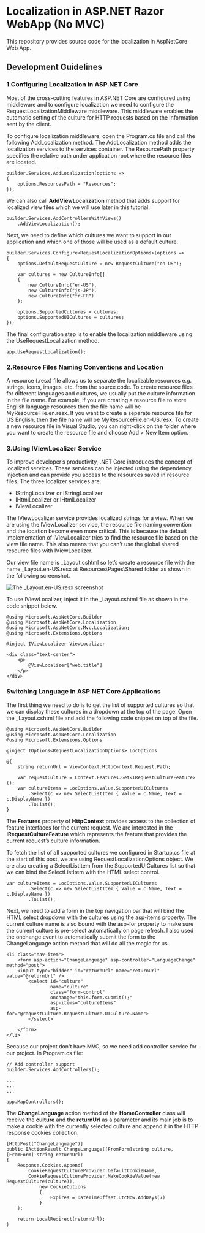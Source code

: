 # Localization in ASP.NET Razor WebApp (No MVC)
This repository provides source code for the localization in AspNetCore Web App.

## Development Guidelines

### 1.Configuring Localization in ASP.NET Core
Most of the cross-cutting features in ASP.NET Core are configured using middleware and to configure localization we need to configure the RequestLocalizationMiddleware middleware. This middleware enables the automatic setting of the culture for HTTP requests based on the information sent by the client.

To configure localization middleware, open the Program.cs file and call the following AddLocalization method. The AddLocalization method adds the localization services to the services container. The ResourcePath property specifies the relative path under application root where the resource files are located.
```
builder.Services.AddLocalization(options =>
{
    options.ResourcesPath = "Resources";
});
```
We can also call **AddViewLocalization** method that adds support for localized view files which we will use later in this tutorial.
```
builder.Services.AddControllersWithViews()
    .AddViewLocalization();
```
Next, we need to define which cultures we want to support in our application and which one of those will be used as a default culture. 
```
builder.Services.Configure<RequestLocalizationOptions>(options =>
{
    options.DefaultRequestCulture = new RequestCulture("en-US");
 
    var cultures = new CultureInfo[]
    {
        new CultureInfo("en-US"),
        new CultureInfo("js-JP"),
        new CultureInfo("fr-FR")
    };
 
    options.SupportedCultures = cultures;
    options.SupportedUICultures = cultures;
});
```
The final configuration step is to enable the localization middleware using the UseRequestLocalization method.
```
app.UseRequestLocalization();
```
### 2.Resource Files Naming Conventions and Location
A resource (.resx) file allows us to separate the localizable resources e.g. strings, icons, images, etc. from the source code. To create resource files for different languages and cultures, we usually put the culture information in the file name. For example, if you are creating a resource file to store English language resources then the file name will be MyResourceFile.en.resx. If you want to create a separate resource file for US English, then the file name will be MyResourceFile.en-US.resx. To create a new resource file in Visual Studio, you can right-click on the folder where you want to create the resource file and choose Add > New Item option.
### 3.Using IViewLocalizer Service
To improve developer’s productivity, .NET Core introduces the concept of localized services. These services can be injected using the dependency injection and can provide you access to the resources saved in resource files. The three localizer services are:
* IStringLocalizer or IStringLocalizer<T>
* IHtmlLocalizer or IHtmlLocalizer<T>
* IViewLocalizer

The IViewLocalizer service provides localized strings for a view. When we are using the IViewLocalizer service, the resource file naming convention and the location become even more critical. This is because the default implementation of IViewLocalizer tries to find the resource file based on the view file name. This also means that you can’t use the global shared resource files with IViewLocalizer.

Our view file name is _Layout.cshtml so let’s create a resource file with the name _Layout.en-US.resx at Resources\Pages\Shared folder as shown in the following screenshot.

![The _Layout.en-US.resx screenshot](./materials/RazorWeb-resx.png "Razor Web")

To use IViewLocalizer, inject it in the _Layout.cshtml file as shown in the code snippet below.
```
@using Microsoft.AspNetCore.Builder
@using Microsoft.AspNetCore.Localization
@using Microsoft.AspNetCore.Mvc.Localization;
@using Microsoft.Extensions.Options

@inject IViewLocalizer ViewLocalizer

<div class="text-center">
    <p>
        @ViewLocalizer["web.title"]
    </p>
</div>
```

### Switching Language in ASP.NET Core Applications
The first thing we need to do is to get the list of supported cultures so that we can display these cultures in a dropdown at the top of the page. Open the _Layout.cshtml file and add the following code snippet on top of the file.
```
@using Microsoft.AspNetCore.Builder
@using Microsoft.AspNetCore.Localization
@using Microsoft.Extensions.Options
 
@inject IOptions<RequestLocalizationOptions> LocOptions
 
@{
    string returnUrl = ViewContext.HttpContext.Request.Path;
 
    var requestCulture = Context.Features.Get<IRequestCultureFeature>();
    var cultureItems = LocOptions.Value.SupportedUICultures
        .Select(c => new SelectListItem { Value = c.Name, Text = c.DisplayName })
        .ToList();
}
```
The **Features** property of **HttpContext** provides access to the collection of feature interfaces for the current request. We are interested in the **IRequestCultureFeature** which represents the feature that provides the current request’s culture information.

To fetch the list of all supported cultures we configured in Startup.cs file at the start of this post, we are using RequestLocalizationOptions object. We are also creating a SelectListItem from the SupportedUICultures list so that we can bind the SelectListItem with the HTML select control.
```
var cultureItems = LocOptions.Value.SupportedUICultures
        .Select(c => new SelectListItem { Value = c.Name, Text = c.DisplayName })
        .ToList();
```
Next, we need to add a form in the top navigation bar that will bind the HTML select dropdown with the cultures using the asp-items property. The current culture name is also bound with the asp-for property to make sure the current culture is pre-select automatically on page refresh. I also used the onchange event to automatically submit the form to the ChangeLanguage action method that will do all the magic for us.  
```
<li class="nav-item">
    <form asp-action="ChangeLanguage" asp-controller="LanguageChange" method="post">
    <input type="hidden" id="returnUrl" name="returnUrl" value="@returnUrl" />
        <select id="culture"
                name="culture"
                class="form-control"
                onchange="this.form.submit();"
                asp-items="cultureItems"
                asp-for="@requestCulture.RequestCulture.UICulture.Name">
        </select>

    </form>
</li>
```

Because our project don't have MVC, so we need add controller service for our project. In Program.cs file:
```
// Add controller support
builder.Services.AddControllers();

...
...
...

app.MapControllers();
```

The **ChangeLanguage** action method of the **HomeController** class will receive the **culture** and the **returnUrl** as a parameter and its main job is to make a cookie with the currently selected culture and append it in the HTTP response cookies collection.
```
[HttpPost("ChangeLanguage")]
public IActionResult ChangeLanguage([FromForm]string culture, [FromForm] string returnUrl)
{
    Response.Cookies.Append(
        CookieRequestCultureProvider.DefaultCookieName,
        CookieRequestCultureProvider.MakeCookieValue(new RequestCulture(culture)),
            new CookieOptions
            {
                Expires = DateTimeOffset.UtcNow.AddDays(7)
            }
    );

    return LocalRedirect(returnUrl);
}
```